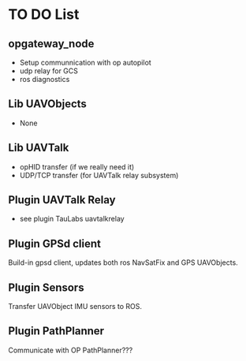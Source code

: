 TO DO List
==========

opgateway_node
--------------

* Setup communnication with op autopilot
* udp relay for GCS
* ros diagnostics


Lib UAVObjects
--------------

* None


Lib UAVTalk
-----------

* opHID transfer (if we really need it)
* UDP/TCP transfer (for UAVTalk relay subsystem)


Plugin UAVTalk Relay
--------------------

* see plugin TauLabs uavtalkrelay


Plugin GPSd client
------------------

Build-in gpsd client, updates both ros NavSatFix and GPS UAVObjects.


Plugin Sensors
--------------

Transfer UAVObject IMU sensors to ROS.


Plugin PathPlanner
------------------

Communicate with OP PathPlanner???
